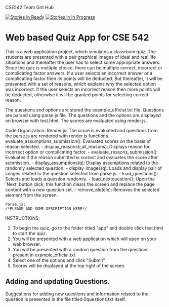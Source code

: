 
CSE542 Team Grit Hub 

[![Stories in Ready](https://badge.waffle.io/jeffmurphy/cse542.png?label=ready&title=Ready)](http://waffle.io/jeffmurphy/cse542)
[![Stories in In Progress](https://badge.waffle.io/jeffmurphy/cse542.png?label=in%20progress&title=In%20Progress)](http://waffle.io/jeffmurphy/cse542)

# Web based Quiz App for CSE 542

This is a web application project, which simulates a classroom quiz. The students are presented with a pair graphical images of ideal and real life situations and thereafter the user has to select some appropriate answers. Since the quiz is multiple choice, there can be multiple correct, incorrect or complicating factor answers. 
If a user selects an incorrect answer or a complicating factor then its points will be deducted. But thereafter, it will be presented with a set of reasons, which explains why the selected option was incorrect. If the user selects an incorrect reason then more points will be deducted, otherwise it will be granted points for selecting correct reason.

The questions and options are stored the example_official.txt file.
Questions are parsed using parse.js file.
The questions and the options are displayed on browser with test.html.
The scores are evaluated using render.js.

Code Organization:
	Render.js: The score is evaluated and questions from the parse.js are rendered with render.js functions.
		-	evaluate_assumptions_submission(): Evaluated scores on the basis of reason selected.
		-	display_reasons(i,all_reasons): Displays reason for incorrect option or complicating factor.
		-	evaluate_reasons_submission(): Evaluates if the reason submitted is correct and evaluates the score after submission.
		-	display_assumptions(q): Display assumptions related to the randomly selected question.
		-	display_images(q): Loads and display pair of images related to the question selected from parse.js.
		-	load_questions(): Selects and loads a question randomly.
		-	load_nextquestion(): Upon the 'Next' button click, this function clears the screen and replace the page content with a new question set.
		-	remove_ele(ele): Removes the selected element from the screen.
	
	Parse.js: 
	/*PLEASE ADD SOME DESCRIPTION HERE*/



INSTRUCTIONS:

1) To begin the quiz, go to the folder titled "app" and double click test.html to start the quiz.
2) You will be presented with a web application which will open on your web browser.
3) You will be presented with a random question from the questions present in example_official.txt
4) Select one of the options and click "Submit"
5) Scores will be displayed at the top right of the screen.


## Adding and updating Questions.
Suggestions for adding new questions and information related to the question is presented in the file titled 0questions.txt itself.
